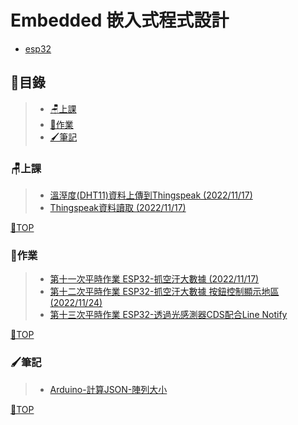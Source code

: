 # Embedded 嵌入式程式設計
- [esp32](https://zh.m.wikipedia.org/zh-tw/ESP32)
## 📂目錄
>- [🪑上課](#上課)
>- [📙作業](#作業)
>- [🖌筆記](#筆記)

### 🪑上課
>- [溫溼度(DHT11)資料上傳到Thingspeak (2022/11/17)](https://github.com/XiaoYu0708/Embedded/tree/WriteSingleFields)
>- [Thingspeak資料讀取 (2022/11/17)](https://github.com/XiaoYu0708/Embedded/tree/ReadMultipleFields)


[📍TOP](#目錄)
### 📙作業
>- [第十一次平時作業 ESP32-抓空汙大數據 (2022/11/17)](https://github.com/XiaoYu0708/Embedded/tree/HTTP-PM2.5-Print)
>- [第十二次平時作業 ESP32-抓空汙大數據 按鈕控制顯示地區(2022/11/24)](https://github.com/XiaoYu0708/Embedded/tree/ESP32-%E6%8A%93%E7%A9%BA%E6%B1%99%E5%A4%A7%E6%95%B8%E6%93%9A-%E6%8C%89%E9%88%95%E6%8E%A7%E5%88%B6%E9%A1%AF%E7%A4%BA%E5%9C%B0%E5%8D%80) 
>- [第十三次平時作業 ESP32-透過光感測器CDS配合Line Notify](https://github.com/XiaoYu0708/Embedded-Public/tree/esp32_line_bot_light_sensor)

[📍TOP](#目錄)

### 🖌筆記
>- [Arduino-計算JSON-陣列大小](https://github.com/XiaoYu0708/Embedded/tree/Arduino-%E8%A8%88%E7%AE%97JSON-%E9%99%A3%E5%88%97%E5%A4%A7%E5%B0%8F)

[📍TOP](#目錄)
